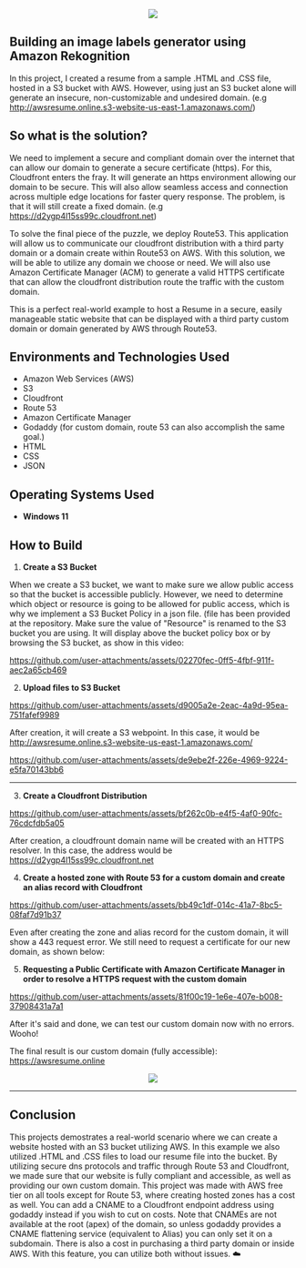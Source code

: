<p align="center">
  <img src="https://i.imgur.com/OKDE67x.png" 
</p>
  
##  Building an image labels generator using Amazon Rekognition

In this project, I created a resume from a sample .HTML and .CSS file, hosted in a S3 bucket with AWS. However, using just an S3 bucket alone will generate an insecure, non-customizable and undesired domain. (e.g http://awsresume.online.s3-website-us-east-1.amazonaws.com/)

##  So what is the solution?

We need to implement a secure and compliant domain over the internet that can allow our domain to generate a secure certificate (https). For this, Cloudfront enters the fray. It will generate an https environment allowing our domain to be secure. This will also allow seamless access and connection across multiple edge locations for faster query response. The problem, is that it will still create a fixed domain. (e.g https://d2ygp4l15ss99c.cloudfront.net)

To solve the final piece of the puzzle, we deploy Route53. This application will allow us to communicate our cloudfront distribution with a third party domain or a domain create within Route53 on AWS. With this solution, we will be able to utilize any domain we choose or need. We
will also use Amazon Certificate Manager (ACM) to generate a valid HTTPS certificate that can allow the cloudfront distribution route the traffic with the custom domain.

This is a perfect real-world example to host a Resume in a secure, easily manageable static website that can be displayed with a third party custom domain or domain generated by AWS through Route53.

<h2>Environments and Technologies Used</h2>

  - Amazon Web Services (AWS)
  - S3 
  - Cloudfront
  - Route 53
  - Amazon Certificate Manager
  - Godaddy (for custom domain, route 53 can also accomplish the same goal.)
  - HTML
  - CSS
  - JSON
  

<h2>Operating Systems Used</h2>

- **Windows 11**
  

<h2>How to Build</h2>

1. **Create a S3 Bucket**  

 When we create a S3 bucket, we want to make sure we allow public access so that the bucket is accessible publicly. However, we need to determine which object or resource is going to be allowed for public access, which is why we implement a S3 Bucket Policy in a json file. (file has been provided at the repository. Make sure the value of "Resource" is renamed to the S3 bucket you are using. It will display above the bucket policy box or by browsing the S3 bucket, as show in this video:

 

https://github.com/user-attachments/assets/02270fec-0ff5-4fbf-911f-aec2a65cb469





2. **Upload files to S3 Bucket**  
  

https://github.com/user-attachments/assets/d9005a2e-2eac-4a9d-95ea-751fafef9989

After creation, it will create a S3 webpoint. In this case, it would be http://awsresume.online.s3-website-us-east-1.amazonaws.com/


https://github.com/user-attachments/assets/de9ebe2f-226e-4969-9224-e5fa70143bb6


---

3. **Create a Cloudfront Distribution**
   

https://github.com/user-attachments/assets/bf262c0b-e4f5-4af0-90fc-76cdcfdb5a05



After creation, a cloudfrount domain name will be created with an HTTPS resolver. In this case, the address would be https://d2ygp4l15ss99c.cloudfront.net



4. **Create a hosted zone with Route 53 for a custom domain and create an alias record with Cloudfront**


https://github.com/user-attachments/assets/bb49c1df-014c-41a7-8bc5-08faf7d91b37


Even after creating the zone and alias record for the custom domain, it will show a 443 request error. We still need to request a certificate for our new  domain, as shown below:

5. **Requesting a  Public Certificate with Amazon Certificate Manager in order to resolve a HTTPS request with the custom domain**



https://github.com/user-attachments/assets/81f00c19-1e6e-407e-b008-37908431a7a1

After it's said and done, we can test our custom domain now with no errors. Wooho!

The final result is our custom domain (fully accessible): https://awsresume.online
<p align="center">
  <img src="https://i.imgur.com/bXkrI4w.png" 
</p>


 ---

<h2>Conclusion</h2>
This projects demostrates a real-world scenario where we can create a website hosted with an S3 bucket utilizing AWS. In this example we also utilized .HTML and .CSS files to load our resume file into the bucket. By utilizing secure dns protocols and traffic through Route 53 and Cloudfront, we made sure that our website is fully compliant and accessible, as well as providing our own custom domain. This project was made with AWS free tier on all tools except for Route 53, where creating hosted zones has a cost as well. You can add a CNAME to a Cloudfront endpoint address using godaddy instead if you wish to cut on costs. Note that CNAMEs are not available at the root (apex) of the domain, so unless godaddy provides a CNAME flattening service (equivalent to Alias) you can only set it on a subdomain. There is also a cost in purchasing a third party domain or inside AWS. With this feature, you can utilize both without issues.
☁️
